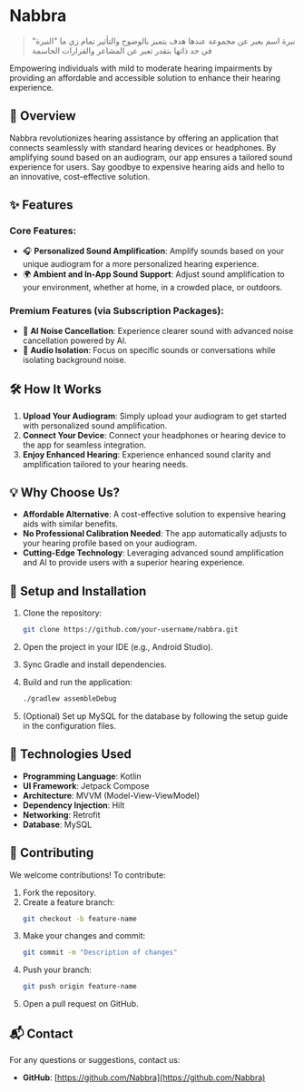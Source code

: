 # Nabbra

> نبرة اسم يعبر عن مجموعة عندها هدف يتميز بالوضوح والتأثير تمام زي ما "النبرة" في حد ذاتها بتقدر تعبر عن المشاعر والقرارات الحاسمة

Empowering individuals with mild to moderate hearing impairments by providing an affordable and accessible solution to enhance their hearing experience.

## 🌟 Overview

Nabbra revolutionizes hearing assistance by offering an application that connects seamlessly with standard hearing devices or headphones. By amplifying sound based on an audiogram, our app ensures a tailored sound experience for users. Say goodbye to expensive hearing aids and hello to an innovative, cost-effective solution.

## ✨ Features

### Core Features:

- 🎧 **Personalized Sound Amplification**: Amplify sounds based on your unique audiogram for a more personalized hearing experience.
- 🌍 **Ambient and In-App Sound Support**: Adjust sound amplification to your environment, whether at home, in a crowded place, or outdoors.

### Premium Features (via Subscription Packages):

- 🧠 **AI Noise Cancellation**: Experience clearer sound with advanced noise cancellation powered by AI.
- 🎯 **Audio Isolation**: Focus on specific sounds or conversations while isolating background noise.

## 🛠️ How It Works

1. **Upload Your Audiogram**: Simply upload your audiogram to get started with personalized sound amplification.
2. **Connect Your Device**: Connect your headphones or hearing device to the app for seamless integration.
3. **Enjoy Enhanced Hearing**: Experience enhanced sound clarity and amplification tailored to your hearing needs.

## 💡 Why Choose Us?

- **Affordable Alternative**: A cost-effective solution to expensive hearing aids with similar benefits.
- **No Professional Calibration Needed**: The app automatically adjusts to your hearing profile based on your audiogram.
- **Cutting-Edge Technology**: Leveraging advanced sound amplification and AI to provide users with a superior hearing experience.

## 🚀 Setup and Installation

1. Clone the repository:
    ```bash
    git clone https://github.com/your-username/nabbra.git
    ```

2. Open the project in your IDE (e.g., Android Studio).

3. Sync Gradle and install dependencies.

4. Build and run the application:
    ```bash
    ./gradlew assembleDebug
    ```

5. (Optional) Set up MySQL for the database by following the setup guide in the configuration files.

## 🎯 Technologies Used

- **Programming Language**: Kotlin
- **UI Framework**: Jetpack Compose
- **Architecture**: MVVM (Model-View-ViewModel)
- **Dependency Injection**: Hilt
- **Networking**: Retrofit
- **Database**: MySQL

## 🤝 Contributing

We welcome contributions! To contribute:

1. Fork the repository.
2. Create a feature branch:
    ```bash
    git checkout -b feature-name
    ```
3. Make your changes and commit:
    ```bash
    git commit -m "Description of changes"
    ```
4. Push your branch:
    ```bash
    git push origin feature-name
    ```
5. Open a pull request on GitHub.

## 📬 Contact

For any questions or suggestions, contact us:

- **GitHub**: [https://github.com/Nabbra](https://github.com/Nabbra)
